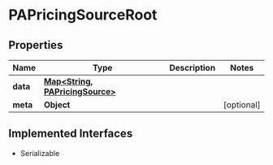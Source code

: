 

# PAPricingSourceRoot


## Properties

Name | Type | Description | Notes
------------ | ------------- | ------------- | -------------
**data** | [**Map&lt;String, PAPricingSource&gt;**](PAPricingSource.md) |  | 
**meta** | **Object** |  |  [optional]


## Implemented Interfaces

* Serializable


